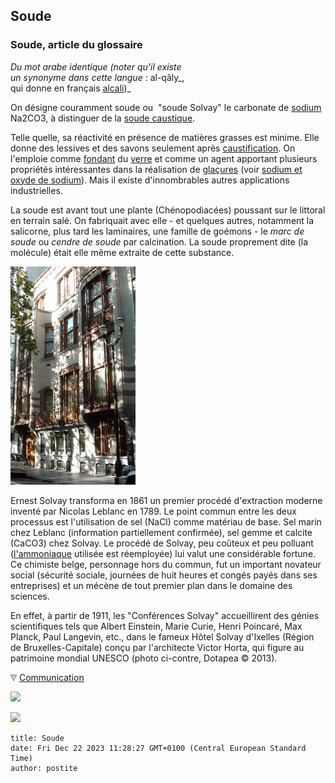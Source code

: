 ## Soude
### Soude, article du glossaire
 _Du mot arabe identique (noter qu'il existe  
un synonyme dans cette langue :_ al-qâly_,  
qui donne en français [alcali](alcali.html))_

On désigne couramment soude ou  "soude Solvay" le carbonate de [sodium](sodium.html) Na2CO3, à distinguer de la [soude caustique](soudecaustique.html).

Telle quelle, sa réactivité en présence de matières grasses est minime. Elle donne des lessives et des savons seulement après [caustification](soudecaustique.html#caustificationsoude). On l'emploie comme [fondant](fondant.html) du [verre](verre.html#fondantsduverre) et comme un agent apportant plusieurs propriétés intéressantes dans la réalisation de [glaçures](glacure.html) (voir [sodium et oxyde de sodium](sodium.html)). Mais il existe d'innombrables autres applications industrielles.

La soude est avant tout une plante (Chénopodiacées) poussant sur le littoral en terrain salé. On fabriquait avec elle - et quelques autres, notamment la salicorne, plus tard les laminaires, une famille de goémons - le _marc de soude_ ou _cendre de soude_ par calcination. La soude proprement dite (la molécule) était elle même extraite de cette substance.

![](images/solvayvw.jpg)

Ernest Solvay transforma en 1861 un premier procédé d'extraction moderne inventé par Nicolas Leblanc en 1789. Le point commun entre les deux processus est l'utilisation de sel (NaCl) comme matériau de base. Sel marin chez Leblanc (information partiellement confirmée), sel gemme et calcite (CaCO3) chez Solvay. Le procédé de Solvay, peu coûteux et peu polluant ([l'ammoniaque](ammoniac.html) utilisée est réemployée) lui valut une considérable fortune. Ce chimiste belge, personnage hors du commun, fut un important novateur social (sécurité sociale, journées de huit heures et congés payés dans ses entreprises) et un mécène de tout premier plan dans le domaine des sciences.

En effet, à partir de 1911, les "Conférences Solvay" accueillirent des génies scientifiques tels que Albert Einstein, Marie Curie, Henri Poincaré, Max Planck, Paul Langevin, etc., dans le fameux Hôtel Solvay d'Ixelles (Région de Bruxelles-Capitale) conçu par l'architecte Victor Horta, qui figure au patrimoine mondial UNESCO (photo ci-contre, Dotapea © 2013).



![](images/flechebas.gif) [Communication](http://www.artrealite.com/annonceurs.htm) 

[![](https://cbonvin.fr/sites/regie.artrealite.com/visuels/campagne1.png)](index-2.html#20131014)

![](https://cbonvin.fr/sites/regie.artrealite.com/visuels/campagne2.png)
```
title: Soude
date: Fri Dec 22 2023 11:28:27 GMT+0100 (Central European Standard Time)
author: postite
```
